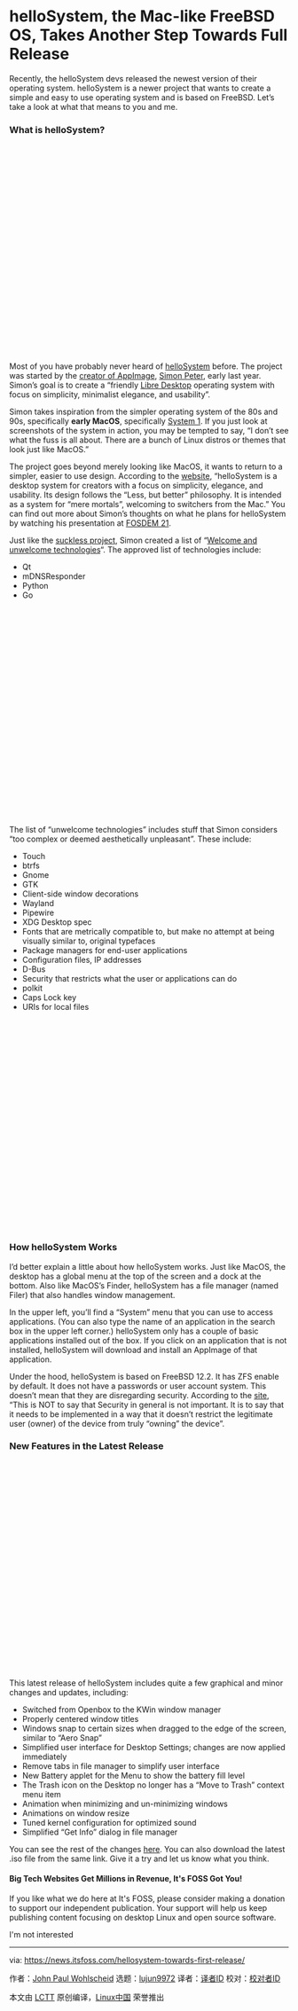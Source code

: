 [#]: subject: "helloSystem, the Mac-like FreeBSD OS, Takes Another Step Towards Full Release"
[#]: via: "https://news.itsfoss.com/hellosystem-towards-first-release/"
[#]: author: "John Paul Wohlscheid https://news.itsfoss.com/author/john/"
[#]: collector: "lujun9972"
[#]: translator: "wxy"
[#]: reviewer: " "
[#]: publisher: " "
[#]: url: " "

helloSystem, the Mac-like FreeBSD OS, Takes Another Step Towards Full Release
======

Recently, the helloSystem devs released the newest version of their operating system. helloSystem is a newer project that wants to create a simple and easy to use operating system and is based on FreeBSD. Let’s take a look at what that means to you and me.

### What is helloSystem?

![helloSystem’s About screen][1]

Most of you have probably never heard of [helloSystem][2] before. The project was started by the [creator of AppImage][3], [Simon Peter][4], early last year. Simon’s goal is to create a “friendly [Libre Desktop][5] operating system with focus on simplicity, minimalist elegance, and usability”.

Simon takes inspiration from the simpler operating system of the 80s and 90s, specifically **early MacOS**, specifically [System 1][6]. If you just look at screenshots of the system in action, you may be tempted to say, “I don’t see what the fuss is all about. There are a bunch of Linux distros or themes that look just like MacOS.”

The project goes beyond merely looking like MacOS, it wants to return to a simpler, easier to use design. According to the [website][7], “helloSystem is a desktop system for creators with a focus on simplicity, elegance, and usability. Its design follows the “Less, but better” philosophy. It is intended as a system for “mere mortals”, welcoming to switchers from the Mac.” You can find out more about Simon’s thoughts on what he plans for helloSystem by watching his presentation at [FOSDEM 21][8].

Just like the [suckless project][9], Simon created a list of “[Welcome and unwelcome technologies][10]“. The approved list of technologies include:

  * Qt
  * mDNSResponder
  * Python
  * Go



![helloSystem’s Welcome screen][1]

The list of “unwelcome technologies” includes stuff that Simon considers “too complex or deemed aesthetically unpleasant”. These include:

  * Touch
  * btrfs
  * Gnome
  * GTK
  * Client-side window decorations
  * Wayland
  * Pipewire
  * XDG Desktop spec
  * Fonts that are metrically compatible to, but make no attempt at being visually similar to, original typefaces
  * Package managers for end-user applications
  * Configuration files, IP addresses
  * D-Bus
  * Security that restricts what the user or applications can do
  * polkit
  * Caps Lock key
  * URIs for local files



![Installing Inkscape on helloSystem][1]

### How helloSystem Works

I’d better explain a little about how helloSystem works. Just like MacOS, the desktop has a global menu at the top of the screen and a dock at the bottom. Also like MacOS’s Finder, helloSystem has a file manager (named Filer) that also handles window management.

In the upper left, you’ll find a “System” menu that you can use to access applications. (You can also type the name of an application in the search box in the upper left corner.) helloSystem only has a couple of basic applications installed out of the box. If you click on an application that is not installed, helloSystem will download and install an AppImage of that application.

Under the hood, helloSystem is based on FreeBSD 12.2. It has ZFS enable by default. It does not have a passwords or user account system. This doesn’t mean that they are disregarding security. According to the [site][10], “This is NOT to say that Security in general is not important. It is to say that it needs to be implemented in a way that it doesn’t restrict the legitimate user (owner) of the device from truly “owning” the device”.

### New Features in the Latest Release

![helloSystem’s Utilities window][1]

This latest release of helloSystem includes quite a few graphical and minor changes and updates, including:

  * Switched from Openbox to the KWin window manager
  * Properly centered window titles
  * Windows snap to certain sizes when dragged to the edge of the screen, similar to “Aero Snap”
  * Simplified user interface for Desktop Settings; changes are now applied immediately
  * Remove tabs in file manager to simplify user interface
  * New Battery applet for the Menu to show the battery fill level
  * The Trash icon on the Desktop no longer has a “Move to Trash” context menu item
  * Animation when minimizing and un-minimizing windows
  * Animations on window resize
  * Tuned kernel configuration for optimized sound
  * Simplified “Get Info” dialog in file manager



You can see the rest of the changes [here][11]. You can also download the latest .iso file from the same link. Give it a try and let us know what you think.

#### Big Tech Websites Get Millions in Revenue, It's FOSS Got You!

If you like what we do here at It's FOSS, please consider making a donation to support our independent publication. Your support will help us keep publishing content focusing on desktop Linux and open source software.

I'm not interested

--------------------------------------------------------------------------------

via: https://news.itsfoss.com/hellosystem-towards-first-release/

作者：[John Paul Wohlscheid][a]
选题：[lujun9972][b]
译者：[译者ID](https://github.com/译者ID)
校对：[校对者ID](https://github.com/校对者ID)

本文由 [LCTT](https://github.com/LCTT/TranslateProject) 原创编译，[Linux中国](https://linux.cn/) 荣誉推出

[a]: https://news.itsfoss.com/author/john/
[b]: https://github.com/lujun9972
[1]: data:image/svg+xml;base64,PHN2ZyBoZWlnaHQ9IjU4NSIgd2lkdGg9Ijc4MCIgeG1sbnM9Imh0dHA6Ly93d3cudzMub3JnLzIwMDAvc3ZnIiB2ZXJzaW9uPSIxLjEiLz4=
[2]: https://github.com/helloSystem/hello
[3]: https://itsfoss.com/appimage-interview/
[4]: https://github.com/probonopd
[5]: https://medium.com/@probonopd/bring-back-the-ease-of-80s-and-90s-personal-computing-393738c5e2a1
[6]: https://github.com/helloSystem/hello/wiki#design-principles
[7]: https://hellosystem.github.io/docs/
[8]: https://fosdem.org/2021/schedule/event/hello_bsd/
[9]: https://suckless.org/sucks/
[10]: https://github.com/helloSystem/hello/wiki/Welcome-and-unwelcome-technologies
[11]: https://github.com/helloSystem/ISO/releases/tag/r0.6.0
